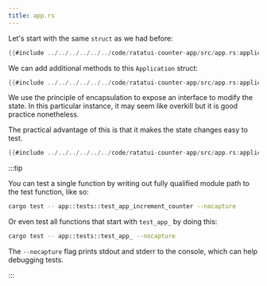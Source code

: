 ```yaml
---
title: app.rs
---
```


Let's start with the same `struct` as we had before:

```rust
{{#include ../../../../../../code/ratatui-counter-app/src/app.rs:application}}
```

We can add additional methods to this `Application` struct:

```rust
{{#include ../../../../../../code/ratatui-counter-app/src/app.rs:application_impl}}
```

We use the principle of encapsulation to expose an interface to modify the state. In this particular
instance, it may seem like overkill but it is good practice nonetheless.

The practical advantage of this is that it makes the state changes easy to test.

```rust
{{#include ../../../../../../code/ratatui-counter-app/src/app.rs:application_test}}
```

:::tip

You can test a single function by writing out fully qualified module path to the test function, like
so:

```bash
cargo test -- app::tests::test_app_increment_counter --nocapture
```

Or even test all functions that start with `test_app_` by doing this:

```bash
cargo test -- app::tests::test_app_ --nocapture
```

The `--nocapture` flag prints stdout and stderr to the console, which can help debugging tests.

:::
